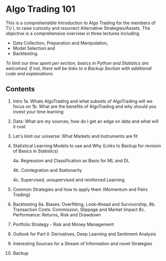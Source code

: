# Algo Trading 101 

This is a comprehensible Introduction to Algo Trading for the members of TU I, to raise curiosity and resurrect Alternative Strategies/Assets.
The objective is a comprehensive overview in three lectures including 
- Data Collection, Preparation and Manipulation, 
- Model Selection and 
- Backtesting.

*To limit our time spent per section, basics in Python and Statistics are welcomed. If not, there will be links to a Backup Section with additional code and explanations.*

## Contents

1.  Intro
    1a. Whats AlgoTrading and what subsets of AlgoTrading will we focus on
    1b. What are the benefits of AlgoTrading and why should you invest your time learning
2.  Data: What are my sources, how do I get an edge on data and what will it cost
3.  Let's limit our universe: What Markets and Instruments are fit
4.  Statistical Learning Models to use and Why (Links to Backup for revision of Basics in Statistics)

    4a. Regression and Classification as Basis for ML and DL
    
    4b. Cointegration and Stationarity
    
    4c. Supervised, unsupervised and reinforced Learning
    
5.  Common Strategies and how to apply them (Momentum and Pairs Trading)
6.  Backtesting
    8a. Biases: Overfitting, Look-Ahead and Survivorship, 
    8b. Transaction Costs: Commission, Slippage and Market Impact
    8c. Performance: Returns, Risk and Drawdown
7.  Portfolio Strategy - Risk and Money Management
8.  Outlook for Part II: Derivatives, Deep Learning and Sentiment Analysis  
9.  Interesting Sources for a Stream of Information and novel Strategies
10. Backup
